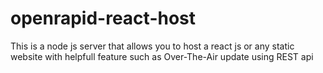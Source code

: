 # openrapid-react-host

This is a node js server that allows you to host a react js or any static website with helpfull feature such as Over-The-Air update using REST api

